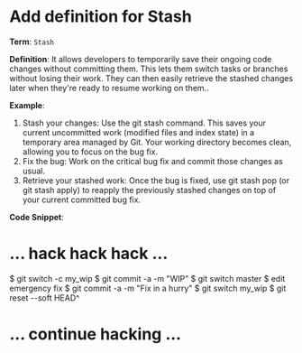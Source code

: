 # Add definition for Stash

**Term**: `Stash`

**Definition**: It allows developers to temporarily save their ongoing code changes without committing them. This lets them switch tasks or branches without losing their work. They can then easily retrieve the stashed changes later when they're ready to resume working on them.. 

**Example**: 
1. Stash your changes: Use the git stash command. This saves your current uncommitted work (modified files and index state) in a temporary area managed by Git. Your working directory becomes clean, allowing you to focus on the bug fix.
2. Fix the bug: Work on the critical bug fix and commit those changes as usual.
3. Retrieve your stashed work: Once the bug is fixed, use git stash pop (or git stash apply) to reapply the previously stashed changes on top of your current committed bug fix.

**Code Snippet**: 

# ... hack hack hack ...
$ git switch -c my_wip
$ git commit -a -m "WIP"
$ git switch master
$ edit emergency fix
$ git commit -a -m "Fix in a hurry"
$ git switch my_wip
$ git reset --soft HEAD^
# ... continue hacking ...